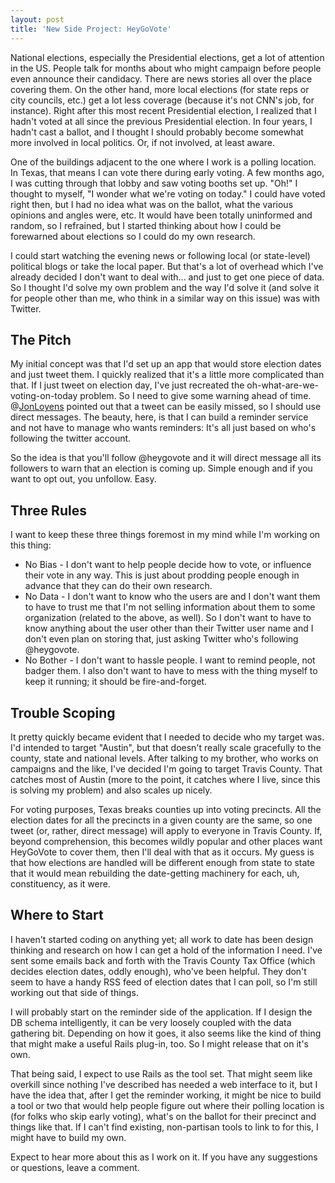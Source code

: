 ```yaml
---
layout: post
title: 'New Side Project: HeyGoVote'
---
```

National elections, especially the Presidential elections, get a lot of attention in the US. People talk for months about who might campaign before people even announce their candidacy. There are news stories all over the place covering them. On the other hand, more local elections (for state reps or city councils, etc.) get a lot less coverage (because it's not CNN's job, for instance). Right after this most recent Presidential election, I realized that I hadn't voted at all since the previous Presidential election. In four years, I hadn't cast a ballot, and I thought I should probably become somewhat more involved in local politics. Or, if not involved, at least aware.

One of the buildings adjacent to the one where I work is a polling location. In Texas, that means I can vote there during early voting. A few months ago, I was cutting through that lobby and saw voting booths set up. "Oh!" I thought to myself, "I wonder what we're voting on today." I could have voted right then, but I had no idea what was on the ballot, what the various opinions and angles were, etc. It would have been totally uninformed and random, so I refrained, but I started thinking about how I could be forewarned about elections so I could do my own research.

I could start watching the evening news or following local (or state-level) political blogs or take the local paper. But that's a lot of overhead which I've already decided I don't want to deal with... and just to get one piece of data. So I thought I'd solve my own problem and the way I'd solve it (and solve it for people other than me, who think in a similar way on this issue) was with Twitter.

<h2>The Pitch</h2>
My initial concept was that I'd set up an app that would store election dates and just tweet them. I quickly realized that it's a little more complicated than that. If I just tweet on election day, I've just recreated the oh-what-are-we-voting-on-today problem. So I need to give some warning ahead of time. @<a href="https://twitter.com/jonloyens">JonLoyens</a> pointed out that a tweet can be easily missed, so I should use direct messages. The beauty, here, is that I can build a reminder service and not have to manage who wants reminders: It's all just based on who's following the twitter account.

So the idea is that you'll follow @heygovote and it will direct message all its followers to warn that an election is coming up. Simple enough and if you want to opt out, you unfollow. Easy.

<h2>Three Rules</h2>
I want to keep these three things foremost in my mind while I'm working on this thing:

  * No Bias - I don't want to help people decide how to vote, or influence their vote in any way. This is just about prodding people enough in advance that they can do their own research.
  * No Data - I don't want to know who the users are and I don't want them to have to trust me that I'm not selling information about them to some organization (related to the above, as well). So I don't want to have to know anything about the user other than their Twitter user name and I don't even plan on storing that, just asking Twitter who's following @heygovote.
  * No Bother - I don't want to hassle people. I want to remind people, not badger them. I also don't want to have to mess with the thing myself to keep it running; it should be fire-and-forget.

<h2>Trouble Scoping</h2>
It pretty quickly became evident that I needed to decide who my target was. I'd intended to target "Austin", but that doesn't really scale gracefully to the county, state and national levels. After talking to my brother, who works on campaigns and the like, I've decided I'm going to target Travis County. That catches most of Austin (more to the point, it catches where I live, since this is solving my problem) and also scales up nicely.

For voting purposes, Texas breaks counties up into voting precincts. All the election dates for all the precincts in a given county are the same, so one tweet (or, rather, direct message) will apply to everyone in Travis County. If, beyond comprehension, this becomes wildly popular and other places want HeyGoVote to cover them, then I'll deal with that as it occurs. My guess is that how elections are handled will be different enough from state to state that it would mean rebuilding the date-getting machinery for each, uh, constituency, as it were.

<h2>Where to Start</h2>
I haven't started coding on anything yet; all work to date has been design thinking and research on how I can get a hold of the information I need. I've sent some emails back and forth with the Travis County Tax Office (which decides election dates, oddly enough), who've been helpful. They don't seem to have a handy RSS feed of election dates that I can poll, so I'm still working out that side of things.

I will probably start on the reminder side of the application. If I design the DB schema intelligently, it can be very loosely coupled with the data gathering bit. Depending on how it goes, it also seems like the kind of thing that might make a useful Rails plug-in, too. So I might release that on it's own.

That being said, I expect to use Rails as the tool set. That might seem like overkill since nothing I've described has needed a web interface to it, but I have the idea that, after I get the reminder working, it might be nice to build a tool or two that would help people figure out where their polling location is (for folks who skip early voting), what's on the ballot for their precinct and things like that. If I can't find existing, non-partisan tools to link to for this, I might have to build my own.

Expect to hear more about this as I work on it. If you have any suggestions or questions, leave a comment.
